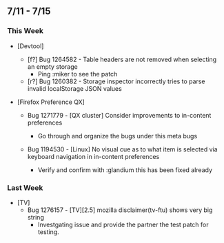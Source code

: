 ## 7/11 - 7/15 ##

### This Week ###

* [Devtool]
  - [f?] Bug 1264582 - Table headers are not removed when selecting an empty storage
    - Ping :miker to see the patch
  - [r?] Bug 1260382 - Storage inspector incorrectly tries to parse invalid localStorage JSON values

* [Firefox Preference QX]
  - Bug 1271779 - [QX cluster] Consider improvements to in-content preferences
    - Go through and organize the bugs under this meta bugs

  - Bug 1194530 - [Linux] No visual cue as to what item is selected via keyboard navigation in in-content preferences
    - Verify and confirm with :glandium this has been fixed already


### Last Week ###

* [TV]
  - Bug 1276157 - [TV][2.5] mozilla disclaimer(tv-ftu) shows very big string
    - Investgating issue and provide the partner the test patch for testing.